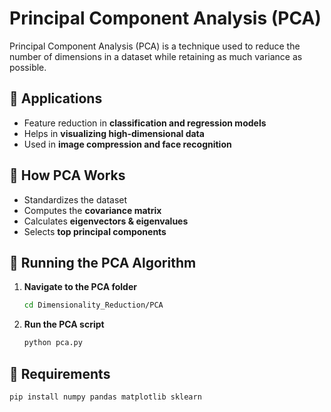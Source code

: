 # Principal Component Analysis (PCA)

Principal Component Analysis (PCA) is a technique used to reduce the number of dimensions in a dataset while retaining as much variance as possible.

## 📌 Applications  
- Feature reduction in **classification and regression models**  
- Helps in **visualizing high-dimensional data**  
- Used in **image compression and face recognition**  

## 📌 How PCA Works  
- Standardizes the dataset  
- Computes the **covariance matrix**  
- Calculates **eigenvectors & eigenvalues**  
- Selects **top principal components**  

## 📌 Running the PCA Algorithm  
1. **Navigate to the PCA folder**  
   ```bash
   cd Dimensionality_Reduction/PCA
   ```
2. **Run the PCA script**  
   ```bash
   python pca.py
   ```

## 📌 Requirements  
```bash
pip install numpy pandas matplotlib sklearn

